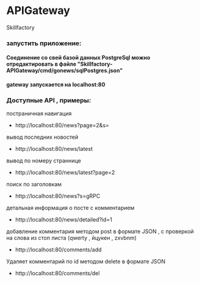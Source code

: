 # APIGateway
Skillfactory

### запустить приложение:
#### Соединение со свей базой данных PostgreSql можно отредактировать в файле "Skillfactory-APIGateway/cmd/gonews/sqlPostgres.json"


#### gateway запускается на localhost:80

### Доступные API , примеры:

постраничная навигация
* http://localhost:80/news?page=2&s=

вывод последних новостей
* http://localhost:80/news/latest

вывод по номеру страннице
* http://localhost:80/news/latest?page=2

поиск по заголовкам
* http://localhost:80/news?s=gRPC

детальная информация о посте с комментарием
* http://localhost:80/news/detailed?id=1

добавление комментария методом post в формате JSON , 
с проверкой на слова из стоп листа (qwerty , йцукен , zxvbnm)
* http://localhost:80/comments/add

Удаляет комментарий по id методом delete в формате JSON
* http://localhost:80/comments/del